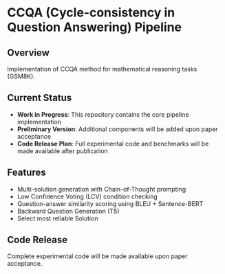 # CCQA (Cycle-consistency in Question Answering) Pipeline

## Overview
Implementation of CCQA method for mathematical reasoning tasks (GSM8K).

## Current Status
- **Work in Progress**: This repository contains the core pipeline implementation
- **Preliminary Version**: Additional components will be added upon paper acceptance
- **Code Release Plan**: Full experimental code and benchmarks will be made available after publication

## Features
- Multi-solution generation with Chain-of-Thought prompting
- Low Confidence Voting (LCV) condition checking
- Question-answer similarity scoring using BLEU + Sentence-BERT
- Backward Question Generation (T5)
- Select most reliable Solution

## Code Release
Complete experimental code will be made available upon paper acceptance.
